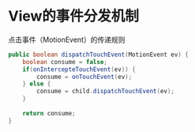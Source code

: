 # View的事件分发机制

点击事件（MotionEvent）的传递规则

```java
public boolean dispatchTouchEvent(MotionEvent ev) {
    boolean consume = false;
    if(onIntercepteTouchEvent(ev)) {
        consume = onTouchEvent(ev);
    } else {
        consume = child.dispatchTouchEvent(ev);
    }
    
    return consume;
}
```

